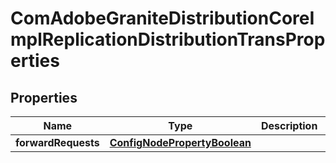 
# ComAdobeGraniteDistributionCoreImplReplicationDistributionTransProperties

## Properties
Name | Type | Description | Notes
------------ | ------------- | ------------- | -------------
**forwardRequests** | [**ConfigNodePropertyBoolean**](ConfigNodePropertyBoolean.md) |  |  [optional]



